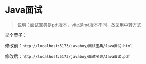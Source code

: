 # Java面试

> 说明：面试宝典是pdf版本，vite是md版本不同，故采用中转方式

举个栗子：

修改前：`http://localhost:5173/javaboy/面试宝典/Java面试.html`

修改后：`http://localhost:5173/javaboy/面试宝典/Java面试.pdf`